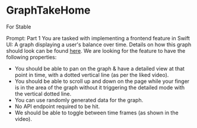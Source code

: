 # GraphTakeHome
For Stable

Prompt:
Part 1
You are tasked with implementing a frontend feature in Swift UI: A graph displaying a user's balance over time. Details on how this graph should look can be found [here](https://drive.google.com/file/d/1NKaOHjgvTeVu_P06NunJAVJ_6vDaRIme/view?usp=sharing). We are looking for the feature to have the following properties:

- You should be able to pan on the graph & have a detailed view at that point in time, with a dotted vertical line (as per the liked video).
- You should be able to scroll up and down on the page while your finger is in the area of the graph without it triggering the detailed mode with the vertical dotted line.
- You can use randomly generated data for the graph.
- No API endpoint required to be hit.
- We should be able to toggle between time frames (as shown in the video).
